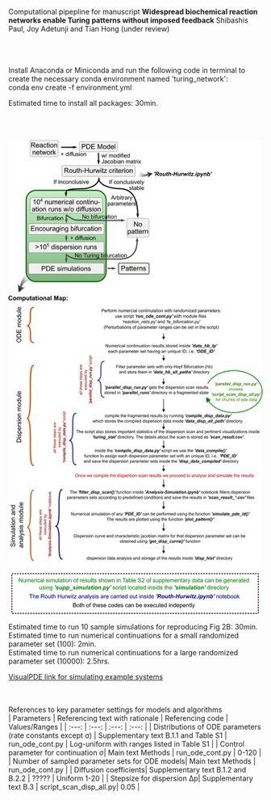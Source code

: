 Computational pipepline for manuscript **Widespread biochemical reaction networks enable Turing patterns without imposed feedback** 
Shibashis Paul, Joy Adetunji and Tian Hong (under review)

<br><br><br>
Install Anaconda or Miniconda and run the following code in terminal to create the necessary conda environment named 'turing_network': <br>
conda env create -f environment.yml

Estimated time to install all packages: 30min.

<br><br><br>
<img src='https://github.com/shibashispaul32/Turing_Reaction_Networks/blob/main/comp_details(README).png' width='600'>

Estimated time to run 10 sample simulations for reproducing Fig 2B: 30min.<br>
Estimated time to run numerical continuations for a small randomized parameter set (100): 2min.<br>
Estimated time to run numerical continuations for a large randomized parameter set (10000): 2.5hrs.<br>

<a href="https://visualpde.com/sim/?options=N4IghiBcAuBOCuBTANCAxgIynJq1RADcBLWYgE2IGcRVyBVeggFgDpmBGZgBgDYAmAKy0Q5AGpiCvVgHYAHAE4+QkeQDqaghwWtBg5rzkzhdAIqmC-VrwDM-ORxV1oUbq24f+eJpBBuPNsbGvABUYBhUABQcANRugiEASgCCAHIAIqkAlCJokr4c7nLcCnJhEdFxuklpmTl4mgXu-ArM5VGx8TUZ2bkWvm4CzDY2oeEdVQkpPfUgANYEcwD6AEIAvBwA3FTJG5vLu-4KXILcgiMKMgo2cgI2mwDSazIem2BLycnrcqwcvJwcF6XGwKBSCW5vD7rNw2QTyIyCP4eZhGOT8TYYD5fNaCX7FGw8GzcOT6biAjFQtZuDjgzi8YzXDg3Ypye5zAD2ADNOXsqOs2P8uJsRABbCBNcG8Wxg-iwvh-Ayi4gEfweUH8fj-FH8bSasEcEQAOygzFQAAcCABheBUaDskUiWA+EA7AC0BxC8BiHO5IX4IQA7q6HiEfZy-Z6QoRvasQpjPisIwBHb1c8P+pPB0NpiMBz0xxPxxP+gOO-Iulbu2PRsO5rO1-3wKMx5JhKG5x2NEDunMBmIh2tNmsfNsJkIp2uZge9z1VwvtoMe95fQOO-rd5bzseZpdY4vjnu+jP97NHwOekRUJPYBAoEDQcg33AgAOP3zwEQBi3vkAAXyAA">VisualPDE link for simulating example systems</a>

<br><br>
References to key parameter settings for models and algorithms<br>
| Parameters | Referencing text with rationale | Referencing code | Values/Ranges |
| :---:   | :---: | :---: | :---: |
| Distributions of ODE parameters (rate constants except &sigma;) | Supplementary text B.1.1 and Table S1   | run_ode_cont.py | Log-uniform with ranges listed in Table S1 |
| Control parameter for continuation &sigma;| Main text Methods   | run_ode_cont.py | 0-120 |
| Number of sampled parameter sets for ODE models| Main text Methods   | run_ode_cont.py |
| Diffusion coefficients| Supplementary text B.1.2 and B.2.2   | ????? | Uniform 1-20 |
| Stepsize for dispersion &Delta;p| Supplementary text B.3 | script_scan_disp_all.py| 0.05 |
